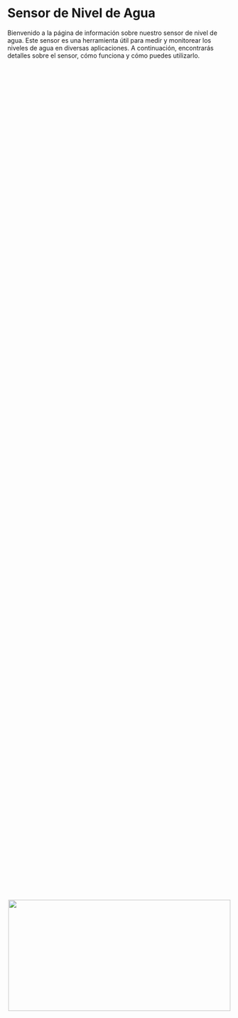 # Sensor de Nivel de Agua

Bienvenido a la página de información sobre nuestro sensor de nivel de agua. Este sensor es una herramienta útil para medir y monitorear los niveles de agua en diversas aplicaciones. A continuación, encontrarás detalles sobre el sensor, cómo funciona y cómo puedes utilizarlo.

<div style="display: flex; justify-content: center; align-items: center; height: 100vh;">
  <img src="https://i.ytimg.com/vi/oCrySFQ1Pq4/maxresdefault.jpg" width="500" height="250">
</div>

## Descripción del Sensor

Su objetivo principal es proporcionar información precisa sobre la cantidad de agua presente en un tanque, depósito, cuerpo de agua o cualquier otro sistema que requiera monitoreo de nivel. Aquí tienes una descripción general de un sensor de nivel de agua típico:

**Características Principales:

  1.- Tecnología de Medición: Los sensores de nivel de agua pueden utilizar diversas tecnologías, como ultrasonido, capacitancia, presión, flotadores, óptica, entre otras, dependiendo de la aplicación específica y los requisitos de precisión.

  2.- Tipo de Montaje: Pueden ser diseñados para montaje en la parte superior del tanque (para medición de nivel superior), en la parte inferior (para medición de nivel inferior) o en el lateral (para medición de nivel lateral).

  3.- Rango de Medición: Cada sensor tiene un rango específico en el que puede medir el nivel de agua con precisión. Esto se refiere a la distancia máxima entre el sensor y la superficie del agua que puede detectar.

  4.- Precisión: La precisión del sensor es la capacidad de proporcionar mediciones confiables y exactas del nivel de agua. La precisión puede variar según el tipo de sensor y la tecnología utilizada.

## Cómo Funciona

El funcionamiento de un sensor de nivel de agua puede variar según el tipo de sensor utilizado, ya que existen diferentes tecnologías disponibles. A continuación, te explicaré cómo funcionan algunos de los tipos de sensores de nivel de agua más comunes:

1. **Sensor de Flotador (Float Switch):**
   - Este tipo de sensor utiliza un flotador que se mueve hacia arriba y hacia abajo en función del nivel del agua. 
   - El flotador está conectado a un interruptor que se activa o desactiva cuando el nivel del agua alcanza una cierta altura.
   - Cuando el agua sube o baja y alcanza el punto de activación del interruptor, este cambia su estado, lo que puede ser detectado como una señal eléctrica.
   - Es simple y confiable, pero suele ser más adecuado para aplicaciones de control de nivel en sistemas de bombeo o tanques.

2. **Sensor Ultrasónico:**
   - Los sensores ultrasónicos emiten pulsos de sonido ultrasónico y miden el tiempo que tarda en rebotar en la superficie del agua y regresar al sensor.
   - Utilizan el principio de tiempo de vuelo para calcular la distancia entre el sensor y el nivel del agua.
   - Cuanto menor sea el tiempo de vuelo, más cercano estará el nivel del agua al sensor.
   - Son precisos y se utilizan en una variedad de aplicaciones, incluidos sistemas de monitoreo de nivel y control de inundaciones.

3. **Sensor Capacitivo:**
   - Los sensores capacitivos miden la capacitancia del material entre dos placas de un condensador, que cambia con el nivel del agua.
   - Cuando el nivel del agua sube o baja, la capacitancia entre las placas del sensor cambia, lo que se traduce en un cambio en la señal eléctrica.
   - Estos sensores son adecuados para aplicaciones en las que se necesita una medición precisa de niveles de líquidos.

4. **Sensor de Presión:**
   - Los sensores de presión miden la presión hidrostática generada por la columna de agua por encima del sensor.
   - Cuanto mayor sea la columna de agua, mayor será la presión hidrostática.
   - Estos sensores son adecuados para medir el nivel de agua en tanques o cuerpos de agua a presión constante.

5. **Sensor Óptico:**
   - Los sensores ópticos utilizan la reflexión de la luz para detectar el nivel del agua.
   - Una fuente de luz emite un rayo que es reflejado por la superficie del agua hacia un detector.
   - Cuando el nivel del agua cambia, la cantidad de luz reflejada también cambia, lo que se utiliza para determinar el nivel del agua.


## Uso y Aplicaciones

Los sensores de nivel de agua tienen una amplia variedad de usos en diferentes aplicaciones y sectores. Aquí te presento algunos de los usos más comunes:

1. **Control de Nivel en Tanques de Almacenamiento:** Se utilizan en tanques de líquidos, como agua, combustible, productos químicos o alimentos, para medir y controlar el nivel y evitar desbordamientos o vaciado insuficiente.

2. **Sistemas de Bombeo Automático:** En aplicaciones de suministro de agua, drenaje o riego, los sensores de nivel de agua pueden activar o desactivar bombas automáticamente para mantener el nivel deseado.

3. **Monitoreo de Nivel de Aguas Subterráneas:** Se utilizan en pozos y fuentes de agua para medir el nivel de aguas subterráneas y supervisar el nivel freático.

4. **Sistemas de Tratamiento de Aguas Residuales:** Ayudan a controlar el flujo de agua en sistemas de tratamiento y desagüe de aguas residuales para garantizar un funcionamiento eficiente.

5. **Control de Nivel en Acuicultura:** En la industria de la acuicultura, se utilizan para monitorear y mantener el nivel del agua en tanques de cría de peces o camarones.

6. **Prevención de Inundaciones:** En zonas propensas a inundaciones, los sensores de nivel de agua se utilizan para detectar aumentos rápidos en el nivel de agua y emitir advertencias anticipadas.

7. **Monitoreo de Ríos y Cuerpos de Agua:** Para medir el nivel de ríos, lagos y embalses, lo que es crucial para la gestión de recursos hídricos y la prevención de inundaciones.

8. **Industria Automotriz:** En la fabricación de automóviles, se utilizan sensores de nivel de agua en el depósito de refrigerante para garantizar que el motor se mantenga a la temperatura adecuada.

9. **Industria de Alimentos y Bebidas:** Se emplean para controlar el nivel de líquidos en procesos de producción de alimentos, como la fabricación de cerveza, y para evitar derrames en sistemas de llenado de envases.

10. **Monitoreo Ambiental:** En estudios medioambientales, los sensores de nivel de agua se utilizan para medir los niveles de agua en pozos y cuerpos de agua naturales.

11. **Sector Agrícola:** Ayudan en sistemas de riego automatizado, asegurando un uso eficiente del agua y evitando el desperdicio.

12. **Monitoreo de Piscinas y Jacuzzis:** Para garantizar un nivel de agua seguro y adecuado en piscinas y jacuzzis.

Estos son solo algunos ejemplos de los muchos usos de los sensores de nivel de agua en diferentes campos. La versatilidad de estos sensores los hace esenciales para el control y la gestión de líquidos en una variedad de aplicaciones industriales, comerciales y de investigación.
```python
# Inserta aquí tu código de ejemplo
